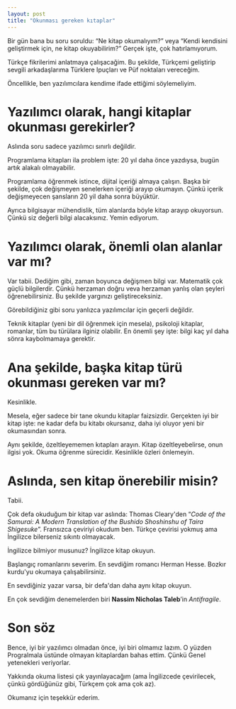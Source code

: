 ```yaml
---
layout: post
title: "Okunması gereken kıtaplar"
---
```



Bir gün bana bu soru soruldu: “Ne kitap okumalıyım?” veya “Kendi kendisini geliştirmek için, ne kitap okuyabilirim?” Gerçek işte, çok hatırlamıyorum.

Türkçe fikrilerimi anlatmaya çalışacağim. Bu şekilde, Türkçemi geliştirip sevgili arkadaşlarıma Türklere Ipuçları ve Püf noktaları vereceğim.

Öncellikle, ben yazılımcılara kendime ifade ettiğimi söylemeliyim.

# Yazılımcı olarak, hangi kitaplar okunması gerekirler?

Aslında soru sadece yazılımcı sınırlı değildir.

Programlama kitapları ila problem işte: 20 yıl daha önce yazdıysa, bugün artık alakalı olmayabilir.

Programlama öğrenmek istince, dijital içeriği almaya çalışın. Başka bir şekilde, çok değişmeyen senelerken içeriği arayıp okumayın. Çünkü içerik değişmeyecen şansların 20 yil daha sonra büyüktür.

Ayrıca bilgisayar mühendislik, tüm alanlarda böyle kitap arayıp okuyorsun. Çünkü siz değerli bilgi alacaksınız. Yemin ediyorum.

# Yazılımcı olarak, önemli olan alanlar var mı?

Var tabii. Dediğim gibi, zaman boyunca değişmen bilgi var. Matematik çok güçlü bilgilerdir. Çünkü herzaman doğru veva herzaman yanlış olan şeyleri öğrenebilirsiniz. Bu şekilde yargınızı geliştireceksiniz.

Görebildiğiniz gibi soru yanlızca yazılımcılar için geçerli değildir.

Teknik kitaplar (yeni bir dil öğrenmek için mesela), psikoloji kitaplar, romanlar, tüm bu türülara ilginiz olabilir. En önemli şey işte: bilgi kaç yıl daha sönra kaybolmamaya gerektir.

# Ana şekilde, başka kitap türü okunması gereken var mı?

Kesinlikle.

Mesela, eğer sadece bir tane okundu kitaplar faizsizdir. Gerçekten iyi bir kitap işte: ne kadar defa bu kitabı okursanız, daha iyi oluyor yeni bir okumasından sonra.

Aynı şekilde, özeltleyememen kıtapları arayın. Kitap özeltleyebelirse, onun ilgisi yok. Okuma öğrenme sürecidir. Kesinlikle özleri önlemeyin.

# Aslında, sen kitap önerebilir misin?

Tabii.

Çok defa okuduğum bir kitap var aslında: Thomas Cleary'den “_Code of the Samurai: A Modern Translation of the Bushido Shoshinshu of Taira Shigesuke_”. Fransızca çeviriyi okudum ben. Türkçe çevirisi yokmuş ama İngilizce bilerseniz sıkıntı olmayacak.

İngilizce bilmiyor musunuz? İngilizce kitap okuyun.

Başlangıç romanlarını severim. En sevdiğim romancı Herman Hesse. Bozkır kurdu'yu okumaya çalışabilirsiniz.

En sevdiğiniz yazar varsa, bir defa'dan daha aynı kitap okuyun.

En çok sevdiğim denemelerden biri **Nassim Nicholas Taleb**’in _Antifragile_.

# Son söz

Bence, iyi bir yazılımcı olmadan önce, iyi biri olmamız lazım. O yüzden Progralmala üstünde olmayan kitaplardan bahas ettim. Çünkü Genel yetenekleri veriyorlar.

Yakkında okuma listesi çık yayınlayacağım (ama İngilizcede çevirilecek, çünkü gördüğünüz gibi, Türkçem çok ama çok az).

Okumanız için teşekkür ederim.
